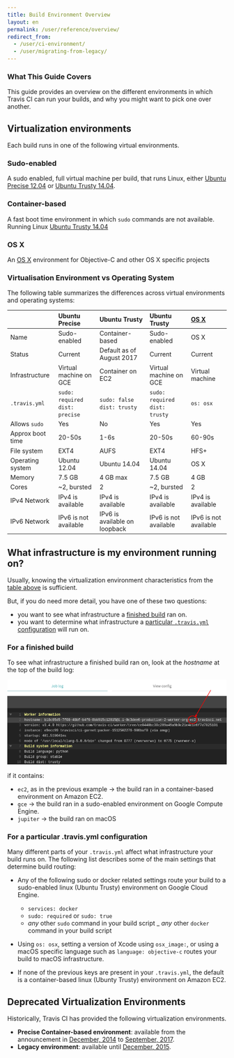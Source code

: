```yaml
---
title: Build Environment Overview
layout: en
permalink: /user/reference/overview/
redirect_from:
  - /user/ci-environment/
  - /user/migrating-from-legacy/
---
```


### What This Guide Covers

This guide provides an overview on the different environments in which
Travis CI can run your builds, and why you might want to pick one over another.

<div id="toc"></div>

## Virtualization environments

Each build runs in one of the following virtual environments.

### Sudo-enabled

A sudo enabled, full virtual machine per build, that runs Linux, either [Ubuntu Precise 12.04](/user/reference/precise/) or [Ubuntu Trusty 14.04](/user/reference/trusty/).

### Container-based

A fast boot time environment in which `sudo` commands are not available. Running Linux [Ubuntu Trusty 14.04](/user/reference/trusty/)

### OS X

An [OS X](/user/reference/osx/) environment for Objective-C and other OS X specific projects

### Virtualisation Environment vs Operating System

The following table summarizes the differences across virtual environments and operating systems:

|                  | Ubuntu Precise                        | Ubuntu Trusty                     | Ubuntu Trusty                        | [OS X](/user/reference/osx/) |
|:-----------------|:--------------------------------------|:----------------------------------|:-------------------------------------|:-----------------------------|
| Name             | Sudo-enabled                          | Container-based                   | Sudo-enabled                         | OS X                         |
| Status           | Current                               | Default as of August 2017         | Current                              | Current                      |
| Infrastructure   | Virtual machine on GCE                | Container on EC2                  | Virtual machine on GCE               | Virtual machine              |
| `.travis.yml`    | `sudo: required` <br> `dist: precise` | `sudo: false` <br> `dist: trusty` | `sudo: required` <br> `dist: trusty` | `os: osx`                    |
| Allows `sudo`    | Yes                                   | No                                | Yes                                  | Yes                          |
| Approx boot time | 20-50s                                | 1-6s                              | 20-50s                               | 60-90s                       |
| File system      | EXT4                                  | AUFS                              | EXT4                                 | HFS+                         |
| Operating system | Ubuntu 12.04                          | Ubuntu 14.04                      | Ubuntu 14.04                         | OS X                         |
| Memory           | 7.5 GB                                | 4 GB max                          | 7.5 GB                               | 4 GB                         |
| Cores            | ~2, bursted                           | 2                                 | ~2, bursted                          | 2                            |
| IPv4 Network     | IPv4 is available                     | IPv4 is available                 | IPv4 is available                    | IPv4 is available            |
| IPv6 Network     | IPv6 is not available                 | IPv6 is available on loopback     | IPv6 is not available                | IPv6 is not available        |

## What infrastructure is my environment running on?

Usually, knowing the virtualization environment characteristics from the [table above](#Virtualisation-Environment-vs-Operating-System) is sufficient.

But, if you do need more detail, you have one of these two questions:

* you want to see what infrastructure a [finished build](#For-a-finished-build) ran on.
* you want to determine what infrastructure a [particular `.travis.yml` configuration](#For-a-particular-.travis.yml-configuration) will run on.

### For a finished build

To see what infrastructure a finished build ran on, look at the *hostname* at the top of the build log:

![Infrastructure shown in hostname](/images/ui/what-infrastructure.png "Infrastructure shown in hostname")

if it contains:

* `ec2`, as in the previous example → the build ran in a container-based environment on Amazon EC2.
* `gce` → the build ran in a sudo-enabled environment on Google Compute Engine.
* `jupiter` → the build ran on macOS

### For a particular .travis.yml configuration

Many different parts of your `.travis.yml` affect what infrastructure your build runs on. The following list describes some of the main settings that determine build routing:

* Any of the following sudo or docker related settings route your build to a sudo-enabled linux (Ubuntu Trusty) environment on Google Cloud Engine.

  - `services: docker`
  - `sudo: required` or `sudo: true`
  - *any* other `sudo` command in your build script
  _ *any* other `docker` command in your build script

* Using `os: osx`, setting a version of Xcode using `osx_image:`, or using a macOS specific language such as `language: objective-c` routes your build to macOS infrastructure.

* If none of the previous keys are present in your `.travis.yml`, the default is a container-based linux (Ubunty Trusty) environment on Amazon EC2.


## Deprecated Virtualization Environments

Historically, Travis CI has provided the following virtualization environments.

- **Precise Container-based environment**: available from the announcement in [December, 2014](https://blog.travis-ci.com/2014-12-17-faster-builds-with-container-based-infrastructure/) to [September, 2017](https://blog.travis-ci.com/2017-08-31-trusty-as-default-status).
- **Legacy environment**: available until [December, 2015](https://blog.travis-ci.com/2015-11-27-moving-to-a-more-elastic-future).
